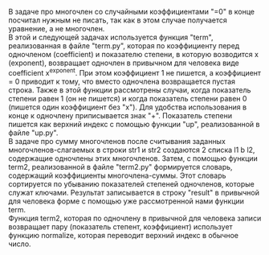 В задаче про многочлен со случайными коэффициентами "=0" в конце посчитал нужным не писать, так как в этом случае получается уравнение, а не многочлен.  
В этой и следующей задачах используется функция "term", реализованная в файле "term.py", которая по коэффициенту перед одночленом (coefficient) и показателю степени, в которую возводится x (exponent), возвращает одночлен в привычном для человека виде coefficient x<sup>exponent</sup>. При этом коэффициент 1 не пишется, а коэффициент = 0 приводит к тому, что вместо одночлена возвращается пустая строка. Также в этой функции рассмотрены случаи, когда показатель степени равен 1 (он не пишется) и когда показатель степени равен 0 (пишется один коэффициент без "x"). Для удобства использования в конце к одночлену приписывается знак "+". Показатель степени пишется как верхний индекс с помощью функции "up", реализованной в файле "up.py".  
В задаче про сумму многочленов после считывания заданных многочленов-слагаемых в строки str1 и str2 создаются 2 списка l1 b l2, содержащие одночлены этих многочленов. Затем, с помощью функции term2, реализованной в файле "term2.py" формируется словарь, содержащий коэффициенты многочлена-суммы. Этот словарь сортируется по убыванию показателей степеней одночленов, которые служат ключами. Результат записывается в строку "result" в привычной для человека форме с помощью уже рассмотренной нами функции term.  
Функция term2, которая по одночлену в привычной для человека записи возвращает пару (показатель степент, коэффициент) использует функцию normalize, которая переводит верхний индекс в обычное число.  
